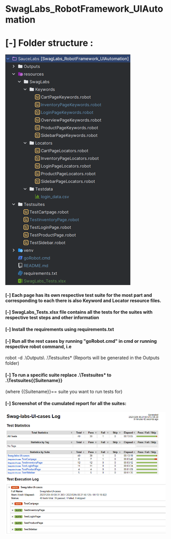 # SwagLabs_RobotFramework_UIAutomation
# [-] Folder structure :
![img.png](img.png)
#### [-] Each page has its own respective test suite for the most part and corresponding to each there is also Keyword and Locator resource files. 

#### [-] SwagLabs_Tests.xlsx  file contains all the tests for the suites with respective test steps and other information

#### [-] Install the requirements using requirements.txt 

#### [-] Run all the rest cases by running  "goRobot.cmd" in cmd  or running respective robot command, i.e 
robot   -d .\Outputs\   .\Testsuites\*
(Reports will be generated in the Outputs folder)

#### [-] To run a specific suite replace .\Testsuites\* to .\Testsuites\{{Suitename}}
(where {{Suitename}}== suite you want to run tests for)


#### [-] Screenshot of the cumulated report for all the suites:
![img_1.png](img_1.png)


    
